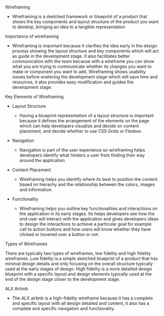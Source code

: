 Wireframing

- Wireframing is a sketched framework or blueprint of a product that shows the key components
 and layout structure of the product you want to develop, bringing an idea to a tangible representation

Importance of wireframing

- Wireframing is important because it clarifies the idea early in the design process showing the layout structure
 and key components which will act as guide in the development stage. It also facilitates better communication with
 the team because with a wireframe you can show what you are trying to communicate whether its changes you want to
make or component you want to add. Wireframing shows usability issues before enetering the development stage which
will save time and resources, it also provides easy modification and guides the development stage.

Key Elements of Wireframing
- Layout Structure
  * Having a blueprint representation of a layout structure is important because it defines the arrangement of the elements
    on the page which can help developers visualize and decide on content placement, and decide whether to use CSS Grids or
    Flexbox.
    
- Navigation
  * Navigation is part of the user experience so wireframing helps developers identify what hinders a user from finding their
    way around the application.
    
- Content Placement
  * Wireframing helps you identify where its best to position the content based on hierachy and the relationship between the
    colors, images and information.
    
- Functionality
  * Wireframing helps you outline key functionalities and interactions on the application in its early stages. Its helps developers
    see how the end user will interact with the application and gives developers ideas to design the interactions to achieve a
    particular goal for example call to action buttons and how users will know whether they have clicked or hovered over a button
    or not.

 Types of Wireframes

 There are typically two types of wireframes, low fidelity and high fidelity wireframes. Low fidelity is a simple sketched blueprint of a product
 that has minimal design details and only focusing on the overall structure typically used at the early stages of design. High fidelity is a more detailed design blueprint  with  a specific layout and design elements typically used at the end of the design stage closer to the development stage.

 ALX Airbnb
 - The ALX airbnb is a high-fidelity wireframe because it has a complete and specific layout with all design detailed and content, it also has a
   complete and specific navigation and functionality.
 
